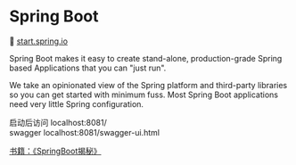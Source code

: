 # Spring Boot
👻 [start.spring.io](https://start.spring.io)

Spring Boot makes it easy to create stand-alone, production-grade Spring based Applications that you can "just run".

We take an opinionated view of the Spring platform and third-party libraries so you can get started with minimum fuss.
Most Spring Boot applications need very little Spring configuration.

启动后访问 localhost:8081/ <br />
swagger localhost:8081/swagger-ui.html

[书籍：《SpringBoot揭秘》](https://book.douban.com/subject/26808298/)